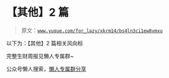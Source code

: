 # 【其他】2 篇

> 原文：[`www.yuque.com/for_lazy/xkrm14/bs4ln3ci1ew8vmxu`](https://www.yuque.com/for_lazy/xkrm14/bs4ln3ci1ew8vmxu)

以下为：【其他】2 篇相关风向标

完整生财周报见懒人专属群~

公众号懒人搜索，[懒人专属群分享](https://lazybook.fun/#/blog/group)